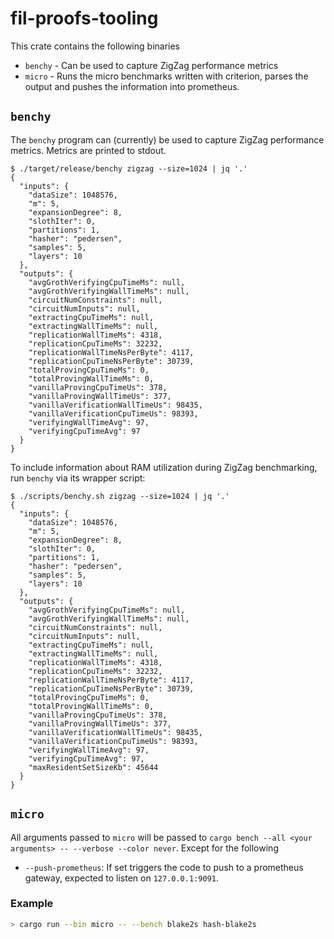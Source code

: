 # fil-proofs-tooling

This crate contains the following binaries

- `benchy` - Can be used to capture ZigZag performance metrics
- `micro` - Runs the micro benchmarks written with criterion, parses the output and pushes the information into prometheus.

## `benchy`

The `benchy` program can (currently) be used to capture ZigZag performance
metrics. Metrics are printed to stdout.

```
$ ./target/release/benchy zigzag --size=1024 | jq '.'
{
  "inputs": {
    "dataSize": 1048576,
    "m": 5,
    "expansionDegree": 8,
    "slothIter": 0,
    "partitions": 1,
    "hasher": "pedersen",
    "samples": 5,
    "layers": 10
  },
  "outputs": {
    "avgGrothVerifyingCpuTimeMs": null,
    "avgGrothVerifyingWallTimeMs": null,
    "circuitNumConstraints": null,
    "circuitNumInputs": null,
    "extractingCpuTimeMs": null,
    "extractingWallTimeMs": null,
    "replicationWallTimeMs": 4318,
    "replicationCpuTimeMs": 32232,
    "replicationWallTimeNsPerByte": 4117,
    "replicationCpuTimeNsPerByte": 30739,
    "totalProvingCpuTimeMs": 0,
    "totalProvingWallTimeMs": 0,
    "vanillaProvingCpuTimeUs": 378,
    "vanillaProvingWallTimeUs": 377,
    "vanillaVerificationWallTimeUs": 98435,
    "vanillaVerificationCpuTimeUs": 98393,
    "verifyingWallTimeAvg": 97,
    "verifyingCpuTimeAvg": 97
  }
}
```

To include information about RAM utilization during ZigZag benchmarking, run
`benchy` via its wrapper script:

```
$ ./scripts/benchy.sh zigzag --size=1024 | jq '.'
{
  "inputs": {
    "dataSize": 1048576,
    "m": 5,
    "expansionDegree": 8,
    "slothIter": 0,
    "partitions": 1,
    "hasher": "pedersen",
    "samples": 5,
    "layers": 10
  },
  "outputs": {
    "avgGrothVerifyingCpuTimeMs": null,
    "avgGrothVerifyingWallTimeMs": null,
    "circuitNumConstraints": null,
    "circuitNumInputs": null,
    "extractingCpuTimeMs": null,
    "extractingWallTimeMs": null,
    "replicationWallTimeMs": 4318,
    "replicationCpuTimeMs": 32232,
    "replicationWallTimeNsPerByte": 4117,
    "replicationCpuTimeNsPerByte": 30739,
    "totalProvingCpuTimeMs": 0,
    "totalProvingWallTimeMs": 0,
    "vanillaProvingCpuTimeUs": 378,
    "vanillaProvingWallTimeUs": 377,
    "vanillaVerificationWallTimeUs": 98435,
    "vanillaVerificationCpuTimeUs": 98393,
    "verifyingWallTimeAvg": 97,
    "verifyingCpuTimeAvg": 97,
    "maxResidentSetSizeKb": 45644
  }
}
```

## `micro`

All arguments passed to `micro` will be passed to `cargo bench --all <your arguments> -- --verbose --color never`.
Except for the following

- `--push-prometheus`: If set triggers the code to push to a prometheus gateway, expected to listen on `127.0.0.1:9091`.

### Example

```sh
> cargo run --bin micro -- --bench blake2s hash-blake2s
```
